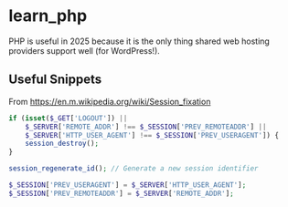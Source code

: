 # learn_php

PHP is useful in 2025 because it is the only thing shared web hosting providers support well (for WordPress!).

## Useful Snippets

From https://en.m.wikipedia.org/wiki/Session_fixation

```php
if (isset($_GET['LOGOUT']) ||
    $_SERVER['REMOTE_ADDR'] !== $_SESSION['PREV_REMOTEADDR'] ||
    $_SERVER['HTTP_USER_AGENT'] !== $_SESSION['PREV_USERAGENT']) {
    session_destroy();
}

session_regenerate_id(); // Generate a new session identifier

$_SESSION['PREV_USERAGENT'] = $_SERVER['HTTP_USER_AGENT'];
$_SESSION['PREV_REMOTEADDR'] = $_SERVER['REMOTE_ADDR'];
```
